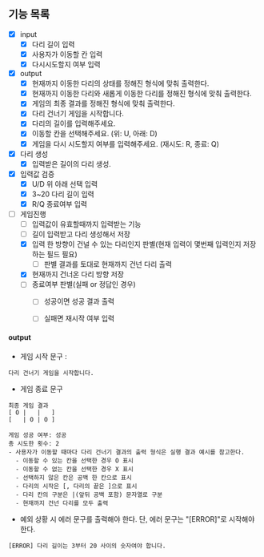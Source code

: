 ## 기능 목록
 - [x] input
   - [x] 다리 길이 입력
   - [x] 사용자가 이동할 칸 입력
   - [x] 다시시도할지 여부 입력 
 - [x] output
   - [x] 현재까지 이동한 다리의 상태를 정해진 형식에 맞춰 출력한다.
   - [x] 현재까지 이동한 다리와 새롭게 이동한 다리를 정해진 형식에 맞춰 출력한다.
   - [x] 게임의 최종 결과를 정해진 형식에 맞춰 출력한다.
   - [x] 다리 건너기 게임을 시작합니다.
   - [x] 다리의 길이를 입력해주세요.
   - [x] 이동할 칸을 선택해주세요. (위: U, 아래: D)
   - [x] 게임을 다시 시도할지 여부를 입력해주세요. (재시도: R, 종료: Q)
 - [x] 다리 생성
   - [x] 입력받은 길이의 다리 생성.
 - [x] 입력값 검증
   - [x] U/D 위 아래 선택 입력
   - [x] 3~20 다리 길이 입력
   - [x] R/Q 종료여부 입력
 - [ ] 게임진행
   - [ ] 입력값이 유효할때까지 입력받는 기능
   - [ ] 길이 입력받고 다리 생성해서 저장
   - [x] 입력 한 방향이 건널 수 있는 다리인지 판별(현재 입력이 몇번째 입력인지 저장하는 필드 필요)
     - [ ] 판별 결과를 토대로 현재까지 건넌 다리 출력
   - [x] 현재까지 건너온 다리 방향 저장
   - [ ] 종료여부 판별(실패 or 정답인 경우)
     - [ ] 성공이면 성공 결과 출력
     - [ ] 실패면 재시작 여부 입력


#### output
- 게임 시작 문구 : 
```
다리 건너기 게임을 시작합니다.
```
- 게임 종료 문구
``` 
최종 게임 결과
[ O |   |   ]
[   | O | O ]

게임 성공 여부: 성공
총 시도한 횟수: 2 
- 사용자가 이동할 때마다 다리 건너기 결과의 출력 형식은 실행 결과 예시를 참고한다.
  - 이동할 수 있는 칸을 선택한 경우 O 표시
  - 이동할 수 없는 칸을 선택한 경우 X 표시
  - 선택하지 않은 칸은 공백 한 칸으로 표시
  - 다리의 시작은 [, 다리의 끝은 ]으로 표시
  - 다리 칸의 구분은 |(앞뒤 공백 포함) 문자열로 구분
  - 현재까지 건넌 다리를 모두 출력
```
- 예외 상황 시 에러 문구를 출력해야 한다. 단, 에러 문구는 "[ERROR]"로 시작해야 한다.
```
[ERROR] 다리 길이는 3부터 20 사이의 숫자여야 합니다.
```
 
